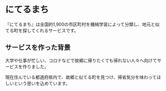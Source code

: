 # にてるまち

『にてるまち』は全国約1,900の市区町村を機械学習によって分類し、地元と似てる町を探してくれるサービスです。

## サービスを作った背景

大学や仕事が忙しい、コロナなどで故郷に帰りたくても帰れない人々へ向けてサービスを作りました。　　

現在住んでいる都道府県内で、故郷と似てる町を見つけ、帰省気分を味わってほしいという思いを込めています。



